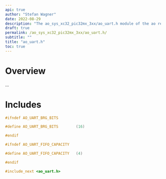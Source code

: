 ```yaml
---
api: true
author: "Stefan Wagner"
date: 2022-08-29
description: "The ao_sys_xc32_pic32mx_3xx/ao_uart.h module of the ao real-time operating system."
draft: true
permalink: /ao_sys_xc32_pic32mx_3xx/ao_uart.h/ 
subtitle: ""
title: "ao_uart.h"
toc: true
---
```


# Overview

...

# Includes

```c
#ifndef AO_UART_BRG_BITS

#define AO_UART_BRG_BITS        (16)

#endif

#ifndef AO_UART_FIFO_CAPACITY

#define AO_UART_FIFO_CAPACITY   (4)

#endif

#include_next <ao_uart.h>

```
